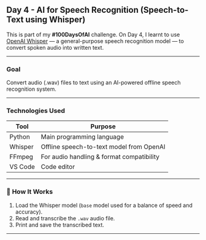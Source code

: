 
##  Day 4 - AI for Speech Recognition (Speech-to-Text using Whisper)

This is part of my **#100DaysOfAI** challenge. On Day 4, I learnt to use [OpenAI Whisper](https://github.com/openai/whisper) — a general-purpose speech recognition model — to convert spoken audio into written text.


---

### **Goal**
Convert audio (.wav) files to text using an AI-powered offline speech recognition system.

---

### **Technologies Used**

| Tool         | Purpose                                        |
|--------------|------------------------------------------------|
| Python       | Main programming language                      |
| Whisper      | Offline speech-to-text model from OpenAI       |
| FFmpeg       | For audio handling & format compatibility      |
| VS Code      | Code editor                                    |

---


### 🚀 **How It Works**
1. Load the Whisper model (`base` model used for a balance of speed and accuracy).
2. Read and transcribe the `.wav` audio file.
3. Print and save the transcribed text.

---

